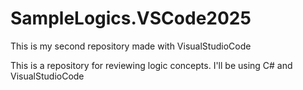# SampleLogics.VSCode2025

This is my second repository made with VisualStudioCode

This is a repository for reviewing logic concepts. I'll be using C# and VisualStudioCode

